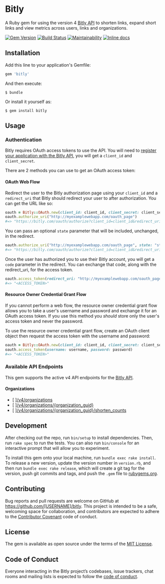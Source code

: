 # Bitly

A Ruby gem for using the version 4 [Bitly API](https://dev.bitly.com/) to shorten links, expand short links and view metrics across users, links and organizations.

[![Gem Version](https://badge.fury.io/rb/bitly.svg)](https://rubygems.org/gems/bitly) [![Build Status](https://travis-ci.org/philnash/bitly.svg?branch=master)](https://travis-ci.org/philnash/bitly) [![Maintainability](https://api.codeclimate.com/v1/badges/f8e078b468c1f2aeca53/maintainability)](https://codeclimate.com/github/philnash/bitly/maintainability) [![Inline docs](https://inch-ci.org/github/philnash/bitly.svg?branch=master)](https://inch-ci.org/github/philnash/bitly)

## Installation

Add this line to your application's Gemfile:

```ruby
gem 'bitly'
```

And then execute:

    $ bundle

Or install it yourself as:

    $ gem install bitly

## Usage

### Authentication

Bitly requires OAuth access tokens to use the API. You will need to [register your application with the Bitly API](bitly.com/a/oauth_apps), you will get a `client_id` and `client_secret`.

There are 2 methods you can use to get an OAuth access token:

#### OAuth Web Flow

Redirect the user to the Bitly authorization page using your `client_id` and a `redirect_uri` that Bitly should redirect your user to after authorization. You can get the URL like so:

```ruby
oauth = Bitly::OAuth.new(client_id: client_id, client_secret: client_secret)
oauth.authorize_uri("http://myexamplewebapp.com/oauth_page")
#=> "https://bitly.com/oauth/authorize?client_id=client_id&redirect_uri=http%3A%2F%2Fmyexamplewebapp.com%2Foauth_page"
```

You can pass an optional `state` parameter that will be included, unchanged, in the redirect.

```ruby
oauth.authorize_uri("http://myexamplewebapp.com/oauth_page", state: "state")
#=> "https://bitly.com/oauth/authorize?client_id=client_id&redirect_uri=http%3A%2F%2Fmyexamplewebapp.com%2Foauth_page&state=state"
```

Once the user has authorized you to use their Bitly account, you will get a
`code` parameter in the redirect. You can exchange that code, along with the
redirect_uri, for the access token.

```ruby
oauth.access_token(redirect_uri: "http://myexamplewebapp.com/oauth_page", code: "code")
#=> "<ACCESS_TOKEN>"
```

#### Resource Owner Credential Grant Flow

If you cannot perform a web flow, the resource owner credential grant flow allows you to take a user's username and password and exchange it for an OAuth access token. If you use this method you _should_ store only the user's access token and never the password.

To use the resource owner credential grant flow, create an OAuth client object then request the access token with the username and password:

```ruby
oauth = Bitly::OAuth.new(client_id: client_id, client_secret: client_secret)
oauth.access_token(username: username, password: password)
#=> "<ACCESS_TOKEN>"
```

### Available API Endpoints

This gem supports the active v4 API endpoints for the [Bitly API](https://dev.bitly.com/v4_documentation.html).

#### Organizations

- [ ][/v4/organizations](https://dev.bitly.com/v4/#operation/getOrganizations)
- [ ][/v4/organizations/{organization_guid}](https://dev.bitly.com/v4/#operation/getOrganization)
- [ ][/v4/organizations/{organization_guid}/shorten_counts](https://dev.bitly.com/v4/#operation/getOrganizationShortenCounts)

## Development

After checking out the repo, run `bin/setup` to install dependencies. Then, run `rake spec` to run the tests. You can also run `bin/console` for an interactive prompt that will allow you to experiment.

To install this gem onto your local machine, run `bundle exec rake install`. To release a new version, update the version number in `version.rb`, and then run `bundle exec rake release`, which will create a git tag for the version, push git commits and tags, and push the `.gem` file to [rubygems.org](https://rubygems.org).

## Contributing

Bug reports and pull requests are welcome on GitHub at https://github.com/[USERNAME]/bitly. This project is intended to be a safe, welcoming space for collaboration, and contributors are expected to adhere to the [Contributor Covenant](http://contributor-covenant.org) code of conduct.

## License

The gem is available as open source under the terms of the [MIT License](https://opensource.org/licenses/MIT).

## Code of Conduct

Everyone interacting in the Bitly project’s codebases, issue trackers, chat rooms and mailing lists is expected to follow the [code of conduct](https://github.com/[USERNAME]/bitly/blob/master/CODE_OF_CONDUCT.md).
